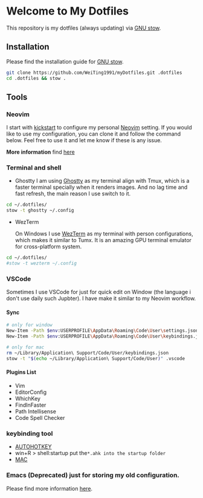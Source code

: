 # Welcome to My Dotfiles

This repository is my dotfiles (always updating) via [GNU stow].

## Installation

Please find the installation guide for [GNU stow].

```bash
git clone https://github.com/WeiTing1991/myDotfiles.git .dotfiles
cd .dotfiles && stow .
```

## Tools

### Neovim
I start with [kickstart] to configure my personal [Neovim] setting. If you would like to use my configuration, you can clone it and follow the command below. Feel free to use it and let me know if these is any issue.

**More information** find [here](/.config/nvim/readme.md)

### Terminal and shell

- Ghostty
  I am using [Ghostty](https://github.com/ghostty-org/ghostty) as my terminal align with Tmux, which is a faster terminal specially when it renders images. And no lag time and fast refresh, the main reason I use switch to it.

```bash
cd ~/.dotfiles/
stow -t ghostty ~/.config
```

- WezTerm

  On Windows I use [WezTerm](https://wezfurlong.org/wezterm/) as my terminal with person configurations, which makes it similar to Tumx. It is an amazing GPU terminal emulator for cross-platform system.

```bash
cd ~/.dotfiles/
#stow -t wezterm ~/.config
```

### VSCode

Sometimes I use VSCode for just for quick edit on Window (the language i don't use daily such Jupbter). I have make it similar to my Neovim workflow.

#### Sync

```bash
# only for window
New-Item -Path $env:USERPROFILE\AppData\Roaming\Code\User\settings.json -ItemType SymbolicLink -Value $env:USERPROFILE\.dotfiles\.vscode\settings.json -Force
New-Item -Path $env:USERPROFILE\AppData\Roaming\Code\User\keybindings.json -ItemType SymbolicLink -Value $env:USERPROFILE\.dotfiles\.vscode\keybindings.json -Force
```

```bash
# only for mac
rm ~/Library/Application\ Support/Code/User/keybindings.json
stow -t "$(echo ~/Library/Application\ Support/Code/User)" .vscode
```
#### Plugins List
- Vim
- EditorConfig
- WhichKey
- FindInFaster
- Path Intellisense
- Code Spell Checker

### keybinding tool
- [AUTOHOTKEY](https://www.autohotkey.com/)
- win+R > shell:startup put the`*.ahk into the startup folder`
- [MAC](https://www.hammerspoon.org/faq/)


### Emacs (Deprecated) just for storing my old configuration.
Please find more information [here](./Emacs.org).

<!-- link -->
[kickstart]: https://github.com/nvim-lua/kickstart.nvim
[Neovim]: https://neovim.io/
[GNU stow]: https://www.gnu.org/software/stow/manual/stow.html
